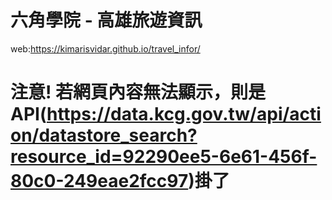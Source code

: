 # 六角學院 - 高雄旅遊資訊 

web:https://kimarisvidar.github.io/travel_infor/

# 注意! 若網頁內容無法顯示，則是API(https://data.kcg.gov.tw/api/action/datastore_search?resource_id=92290ee5-6e61-456f-80c0-249eae2fcc97)掛了
